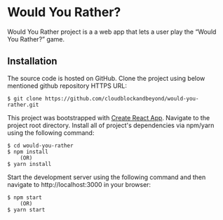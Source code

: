 # Would You Rather?
Would You Rather project is a a web app that lets a user play the “Would You Rather?” game.


## Installation
The source code is hosted on GitHub. Clone the project using below mentioned github repository HTTPS URL:
```
$ git clone https://github.com/cloudblockandbeyond/would-you-rather.git
```

This project was bootstrapped with [Create React App](https://github.com/facebookincubator/create-react-app). Navigate to the project root directory. Install all of project's dependencies via npm/yarn using the following command:
```
$ cd would-you-rather
$ npm install
    (OR)
$ yarn install
```

Start the development server using the following command and then navigate to http://localhost:3000 in your browser:
```
$ npm start
    (OR)
$ yarn start
```
